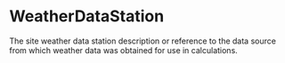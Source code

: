 WeatherDataStation
==================

The site weather data station description or reference to the data source from which weather data was obtained for use in calculations.
